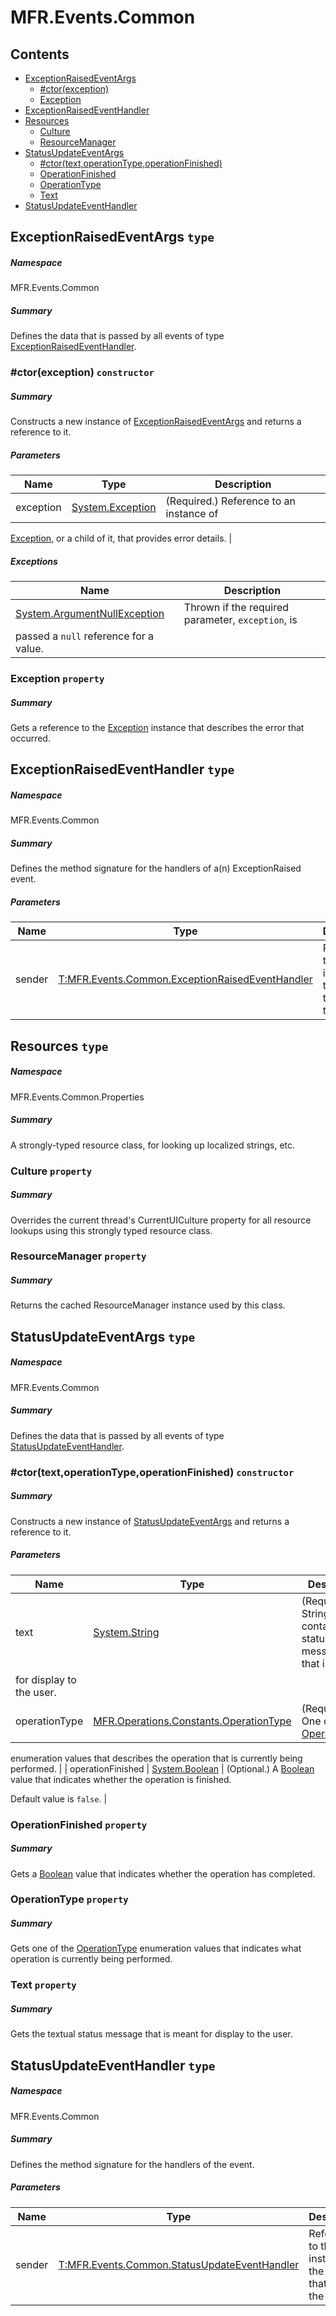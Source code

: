 <a name='assembly'></a>
# MFR.Events.Common

## Contents

- [ExceptionRaisedEventArgs](#T-MFR-Events-Common-ExceptionRaisedEventArgs 'MFR.Events.Common.ExceptionRaisedEventArgs')
  - [#ctor(exception)](#M-MFR-Events-Common-ExceptionRaisedEventArgs-#ctor-System-Exception- 'MFR.Events.Common.ExceptionRaisedEventArgs.#ctor(System.Exception)')
  - [Exception](#P-MFR-Events-Common-ExceptionRaisedEventArgs-Exception 'MFR.Events.Common.ExceptionRaisedEventArgs.Exception')
- [ExceptionRaisedEventHandler](#T-MFR-Events-Common-ExceptionRaisedEventHandler 'MFR.Events.Common.ExceptionRaisedEventHandler')
- [Resources](#T-MFR-Events-Common-Properties-Resources 'MFR.Events.Common.Properties.Resources')
  - [Culture](#P-MFR-Events-Common-Properties-Resources-Culture 'MFR.Events.Common.Properties.Resources.Culture')
  - [ResourceManager](#P-MFR-Events-Common-Properties-Resources-ResourceManager 'MFR.Events.Common.Properties.Resources.ResourceManager')
- [StatusUpdateEventArgs](#T-MFR-Events-Common-StatusUpdateEventArgs 'MFR.Events.Common.StatusUpdateEventArgs')
  - [#ctor(text,operationType,operationFinished)](#M-MFR-Events-Common-StatusUpdateEventArgs-#ctor-System-String,MFR-Operations-Constants-OperationType,System-Boolean- 'MFR.Events.Common.StatusUpdateEventArgs.#ctor(System.String,MFR.Operations.Constants.OperationType,System.Boolean)')
  - [OperationFinished](#P-MFR-Events-Common-StatusUpdateEventArgs-OperationFinished 'MFR.Events.Common.StatusUpdateEventArgs.OperationFinished')
  - [OperationType](#P-MFR-Events-Common-StatusUpdateEventArgs-OperationType 'MFR.Events.Common.StatusUpdateEventArgs.OperationType')
  - [Text](#P-MFR-Events-Common-StatusUpdateEventArgs-Text 'MFR.Events.Common.StatusUpdateEventArgs.Text')
- [StatusUpdateEventHandler](#T-MFR-Events-Common-StatusUpdateEventHandler 'MFR.Events.Common.StatusUpdateEventHandler')

<a name='T-MFR-Events-Common-ExceptionRaisedEventArgs'></a>
## ExceptionRaisedEventArgs `type`

##### Namespace

MFR.Events.Common

##### Summary

Defines the data that is passed by all events of type
[ExceptionRaisedEventHandler](#T-MFR-Events-ExceptionRaisedEventHandler 'MFR.Events.ExceptionRaisedEventHandler').

<a name='M-MFR-Events-Common-ExceptionRaisedEventArgs-#ctor-System-Exception-'></a>
### #ctor(exception) `constructor`

##### Summary

Constructs a new instance of
[ExceptionRaisedEventArgs](#T-MFR-Events-Common-ExceptionRaisedEventArgs 'MFR.Events.Common.ExceptionRaisedEventArgs')
and
returns a reference to it.

##### Parameters

| Name | Type | Description |
| ---- | ---- | ----------- |
| exception | [System.Exception](http://msdn.microsoft.com/query/dev14.query?appId=Dev14IDEF1&l=EN-US&k=k:System.Exception 'System.Exception') | (Required.) Reference to an instance of
[Exception](http://msdn.microsoft.com/query/dev14.query?appId=Dev14IDEF1&l=EN-US&k=k:System.Exception 'System.Exception'),
or a child of it, that provides error details. |

##### Exceptions

| Name | Description |
| ---- | ----------- |
| [System.ArgumentNullException](http://msdn.microsoft.com/query/dev14.query?appId=Dev14IDEF1&l=EN-US&k=k:System.ArgumentNullException 'System.ArgumentNullException') | Thrown if the required parameter, `exception`, is
passed a `null` reference for a value. |

<a name='P-MFR-Events-Common-ExceptionRaisedEventArgs-Exception'></a>
### Exception `property`

##### Summary

Gets a reference to the [Exception](http://msdn.microsoft.com/query/dev14.query?appId=Dev14IDEF1&l=EN-US&k=k:System.Exception 'System.Exception') instance
that describes the error that occurred.

<a name='T-MFR-Events-Common-ExceptionRaisedEventHandler'></a>
## ExceptionRaisedEventHandler `type`

##### Namespace

MFR.Events.Common

##### Summary

Defines the method signature for the handlers of a(n) ExceptionRaised event.

##### Parameters

| Name | Type | Description |
| ---- | ---- | ----------- |
| sender | [T:MFR.Events.Common.ExceptionRaisedEventHandler](#T-T-MFR-Events-Common-ExceptionRaisedEventHandler 'T:MFR.Events.Common.ExceptionRaisedEventHandler') | Reference to the instance of the object that raised the event. |

<a name='T-MFR-Events-Common-Properties-Resources'></a>
## Resources `type`

##### Namespace

MFR.Events.Common.Properties

##### Summary

A strongly-typed resource class, for looking up localized strings, etc.

<a name='P-MFR-Events-Common-Properties-Resources-Culture'></a>
### Culture `property`

##### Summary

Overrides the current thread's CurrentUICulture property for all
  resource lookups using this strongly typed resource class.

<a name='P-MFR-Events-Common-Properties-Resources-ResourceManager'></a>
### ResourceManager `property`

##### Summary

Returns the cached ResourceManager instance used by this class.

<a name='T-MFR-Events-Common-StatusUpdateEventArgs'></a>
## StatusUpdateEventArgs `type`

##### Namespace

MFR.Events.Common

##### Summary

Defines the data that is passed by all events of type
[StatusUpdateEventHandler](#T-MFR-Events-Common-StatusUpdateEventHandler 'MFR.Events.Common.StatusUpdateEventHandler').

<a name='M-MFR-Events-Common-StatusUpdateEventArgs-#ctor-System-String,MFR-Operations-Constants-OperationType,System-Boolean-'></a>
### #ctor(text,operationType,operationFinished) `constructor`

##### Summary

Constructs a new instance of
[StatusUpdateEventArgs](#T-MFR-Events-Common-StatusUpdateEventArgs 'MFR.Events.Common.StatusUpdateEventArgs')
and returns
a reference to it.

##### Parameters

| Name | Type | Description |
| ---- | ---- | ----------- |
| text | [System.String](http://msdn.microsoft.com/query/dev14.query?appId=Dev14IDEF1&l=EN-US&k=k:System.String 'System.String') | (Required.) String containing the status message text that is meant
for display to the user. |
| operationType | [MFR.Operations.Constants.OperationType](#T-MFR-Operations-Constants-OperationType 'MFR.Operations.Constants.OperationType') | (Required.) One of the [OperationType](#T-MFR-Operations-Constants-OperationType 'MFR.Operations.Constants.OperationType')
enumeration values that describes the operation that is currently being
performed. |
| operationFinished | [System.Boolean](http://msdn.microsoft.com/query/dev14.query?appId=Dev14IDEF1&l=EN-US&k=k:System.Boolean 'System.Boolean') | (Optional.) A [Boolean](http://msdn.microsoft.com/query/dev14.query?appId=Dev14IDEF1&l=EN-US&k=k:System.Boolean 'System.Boolean') value that indicates whether the
operation is finished.



Default value is `false`. |

<a name='P-MFR-Events-Common-StatusUpdateEventArgs-OperationFinished'></a>
### OperationFinished `property`

##### Summary

Gets a [Boolean](http://msdn.microsoft.com/query/dev14.query?appId=Dev14IDEF1&l=EN-US&k=k:System.Boolean 'System.Boolean') value that indicates whether the
operation has completed.

<a name='P-MFR-Events-Common-StatusUpdateEventArgs-OperationType'></a>
### OperationType `property`

##### Summary

Gets one of the [OperationType](#T-MFR-Operations-Constants-OperationType 'MFR.Operations.Constants.OperationType')
enumeration values that indicates what operation is currently being performed.

<a name='P-MFR-Events-Common-StatusUpdateEventArgs-Text'></a>
### Text `property`

##### Summary

Gets the textual status message that is meant for display to the user.

<a name='T-MFR-Events-Common-StatusUpdateEventHandler'></a>
## StatusUpdateEventHandler `type`

##### Namespace

MFR.Events.Common

##### Summary

Defines the method signature for the handlers of the [](#E-MFR-IFileRenamer-StatusUpdate 'MFR.IFileRenamer.StatusUpdate') event.

##### Parameters

| Name | Type | Description |
| ---- | ---- | ----------- |
| sender | [T:MFR.Events.Common.StatusUpdateEventHandler](#T-T-MFR-Events-Common-StatusUpdateEventHandler 'T:MFR.Events.Common.StatusUpdateEventHandler') | Reference to the instance of the object that raised the event. |
